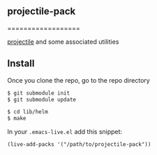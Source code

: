 ## projectile-pack
==================

[projectile](https://github.com/bbatsov/projectile) and some associated utilities

## Install

Once you clone the repo, go to the repo directory

```bash
$ git submodule init
$ git submodule update
```

```bash
$ cd lib/helm
$ make
```

In your `.emacs-live.el` add this snippet:
```elisp
(live-add-packs '("/path/to/projectile-pack"))
```
